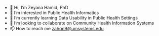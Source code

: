 - 👋 Hi, I’m Zeyana Hamid, PhD
- 👀 I’m interested in Public Health Informatics
- 🌱 I’m currently learning Data Usability in Public Health Settings
- 💞️ I’m looking to collaborate on Community Health Information Systems
- 📫 How to reach me zahqn9@umsystems.edu

<!---
zahqn9/zahqn9 is a ✨ special ✨ repository because its `README.md` (this file) appears on your GitHub profile.
You can click the Preview link to take a look at your changes.
--->
